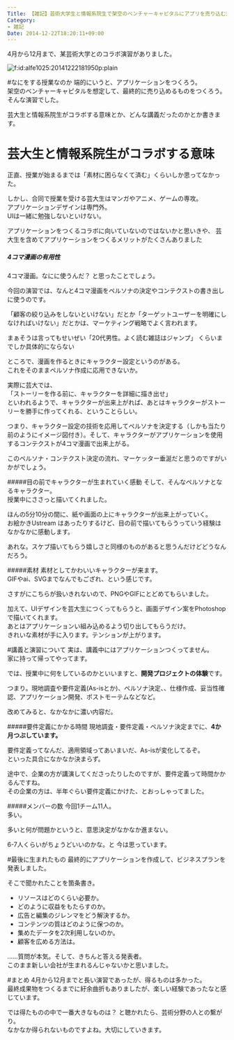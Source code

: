 ```yaml
---
Title: 【雑記】芸術大学生と情報系院生で架空のベンチャーキャピタルにアプリを売り込む演習講義
Category:
- 雑記
Date: 2014-12-22T18:20:11+09:00
---
```


4月から12月まで、某芸術大学とのコラボ演習がありました。

<p><span itemscope itemtype="http://schema.org/Photograph"><img src="http://cdn-ak.f.st-hatena.com/images/fotolife/a/alfe1025/20141222/20141222181950.png" alt="f:id:alfe1025:20141222181950p:plain" title="f:id:alfe1025:20141222181950p:plain" class="hatena-fotolife" itemprop="image"></span></p>


#なにをする授業なのか
端的にいうと、アプリケーションをつくろう。  
架空のベンチャーキャピタルを想定して、最終的に売り込めるものをつくろう。  
そんな演習でした。

芸大生と情報系院生がコラボする意味とか、どんな講義だったのかとか書きます。


<!-- more -->


# 芸大生と情報系院生がコラボする意味
正直、授業が始まるまでは「素材に困らなくて済む」くらいしか思ってなかった。  

しかし、合同で授業を受ける芸大生はマンガやアニメ、ゲームの専攻。  
アプリケーションデザインは専門外。  
UIは一緒に勉強しないといけない。

アプリケーションをつくるコラボに向いていないのではないかと思いきや、
芸大生を含めてアプリケーションをつくるメリットがたくさんありました

##### 4コマ漫画の有用性
4コマ漫画。なにに使うんだ？ と思ったことでしょう。

今回の演習では、なんと4コマ漫画をペルソナの決定やコンテクストの書き出しに使うのです。  

「顧客の絞り込みをしないといけない」だとか「ターゲットユーザーを明確にしなければいけない」だとかは、マーケティング戦略でよく言われます。

まぁそうは言ってもせいぜい「20代男性。よく読む雑誌はジャンプ」 くらいまでしか具体的にならない

ところで、漫画を作るときにキャラクター設定というのがある。  
これをそのままペルソナ作成に応用できないか。

実際に芸大では、  
「ストーリーを作る前に、キャラクターを詳細に描き出せ」  
といわれるようで、キャラクターが出来上がれば、あとはキャラクターがストーリーを勝手に作ってくれる、ということらしい。

つまり、キャラクター設定の技術を応用してペルソナを決定する（しかも当たり前のようにイメージ図付き）。そして、キャラクターがアプリケーションを使用するコンテクストが4コマ漫画で出来上がる。

このペルソナ・コンテクスト決定の流れ、マーケッター垂涎だと思うのですがいかがでしょう。

#####目の前でキャラクターが生まれていく感動
そして、そんなペルソナとなるキャラクター。  
授業中にささっと描いてくれました。

ほんの5分10分の間に、紙や画面の上にキャラクターが出来上がっていく。  
お絵かきUstream はあったりするけど、目の前で描いてもらうっていう経験はなかなかに感動します。

あれな。スケブ描いてもらう嬉しさと同様のものがあると思うんだけどどうなんだろう。

#####素材
素材としてかわいいキャラクターが来ます。  
GIFやai、SVGまでなんでもござれ、という感じです。

さすがにこちらが扱いきれないので、PNGやGIFにとどめてもらいました。

加えて、UIデザインを芸大生につくってもらうと、画面デザイン案をPhotoshopで描いてくれます。    
あとはアプリケーションい組み込めるよう切り出してもらうだけ。  
きれいな素材が手に入ります。テンションが上がります。


#講義と演習について
実は、講義中にはアプリケーションつくってません。  
家に持って帰ってやってます。

では、授業中に何をしているのかといいますと、**開発プロジェクトの体験**です。

つまり。現地調査や要件定義(As-isとか)、ペルソナ決定、、仕様作成、妥当性確認、アプリケーション開発、ポストモーテムなどなど。

改めてみると、なかなかに濃い内容だ。

#####要件定義にかかる時間
現地調査・要件定義・ペルソナ決定までに、**4か月つぶしています。**

要件定義ってなんだ、適用領域ってあいまいだ、As-isが変化してるぞ。  
といった具合になかなか決まらず。

途中で、企業の方が講演してくださったりしたのですが、要件定義って時間かかるんですね。  
その企業の方は、半年ぐらい要件定義にかけた、とおっしゃってました。


#####メンバーの数
今回1チーム11人。  
多い。

多いと何が問題かというと、意思決定がなかなか進まない。

6-7人くらいがちょうどいいのかな。と 今は思っています。

#最後に生まれたもの
最終的にアプリケーションを作成して、ビジネスプランを発表しました。

そこで聞かれたことを箇条書き。

* リソースはどのくらい必要か。
* どのように収益をもたらすのか。
* 広告と編集のジレンマをどう解決するか。
* コンテンツの質はどのように保つのか。
* 集めたデータを2次利用しないのか。
* 顧客を広める方法は。

……質問が本気。そして、きちんと答える発表者。  
このまま新しい会社が生まれるんじゃないかと思いました。

#まとめ
4月から12月までと長い演習であったが、得るものは多かった。  
最終成果物をつくるまでに紆余曲折もありましたが、楽しい経験であったなと感じています。

では得たものの中で一番大きなものは？ と聴かれたら、芸術分野の人との繋がり。  
なかなか得られないものですよね。大切にしていきます。
